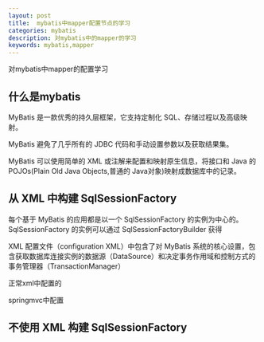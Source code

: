 ```yaml
---
layout: post
title:  mybatis中mapper配置节点的学习
categories: mybatis
description: 对mybatis中的mapper的学习
keywords: mybatis,mapper
---
```


对mybatis中mapper的配置学习

## 什么是mybatis

 MyBatis 是一款优秀的持久层框架，它支持定制化 SQL、存储过程以及高级映射。
 
 MyBatis 避免了几乎所有的 JDBC 代码和手动设置参数以及获取结果集。
 
 MyBatis 可以使用简单的 XML 或注解来配置和映射原生信息，将接口和 Java 的 POJOs(Plain Old Java Objects,普通的 Java对象)映射成数据库中的记录。


## 从 XML 中构建 SqlSessionFactory

  每个基于 MyBatis 的应用都是以一个 SqlSessionFactory 的实例为中心的。SqlSessionFactory 的实例可以通过 SqlSessionFactoryBuilder 获得

  XML 配置文件（configuration XML）中包含了对 MyBatis 系统的核心设置，包含获取数据库连接实例的数据源（DataSource）和决定事务作用域和控制方式的事务管理器（TransactionManager）

  正常xml中配置的
	<configuration>
	  <environments default="development">
		<environment id="development">
		  <transactionManager type="JDBC"/>
		  <dataSource type="POOLED">
			<property name="driver" value="${driver}"/>
			<property name="url" value="${url}"/>
			<property name="username" value="${username}"/>
			<property name="password" value="${password}"/>
		  </dataSource>
		</environment>
	  </environments>
	  <mappers>
		<mapper resource="org/mybatis/example/BlogMapper.xml"/>
  </mappers>

  springmvc中配置

  <bean id="dataSource" class="org.apache.commons.dbcp2.BasicDataSource">
        <property name="driverClassName" value="${db.driverClassName}"/>
        <property name="url" value="${db.url}"/>
        <property name="username" value="${db.username}"/>
        <property name="password" value="${db.password}"/>
        <property name="maxTotal" value="${db.maxTotal}"/>
        <property name="maxIdle" value="${db.minIdle}"/>
        <property name="maxWaitMillis" value="${db.maxWaitMillis}"/>
        <property name="defaultAutoCommit" value="${db.defaultAutoCommit}"/>
        <property name="validationQuery" value="${db.validationQuery}"/>
        <property name="testOnBorrow" value="${db.testOnBorrow}"/>
        <property name="poolPreparedStatements" value="${db.poolPreparedStatements}"/>
    </bean>

## 不使用 XML 构建 SqlSessionFactory



  
